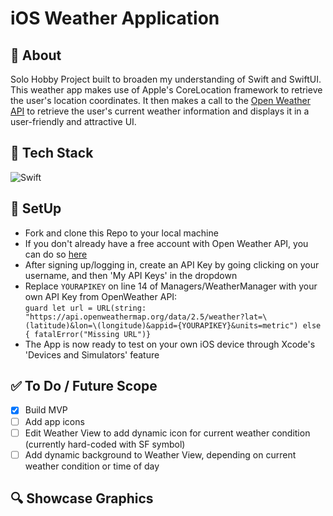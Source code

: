 # iOS Weather Application

## 💬 About 
Solo Hobby Project built to broaden my understanding of Swift and SwiftUI. This weather app makes use of Apple's CoreLocation framework to retrieve the user's location coordinates. It then makes a call to the [Open Weather API](https://openweathermap.org/) to retrieve the user's current weather information and displays it in a user-friendly and attractive UI.

## 🚀 Tech Stack 
![Swift](https://img.shields.io/badge/swift-F54A2A?style=for-the-badge&logo=swift&logoColor=white)

## 📲 SetUp 
- Fork and clone this Repo to your local machine
- If you don't already have a free account with Open Weather API, you can do so [here](https://home.openweathermap.org/users/sign_up)
- After signing up/logging in, create an API Key by going clicking on your username, and then 'My API Keys' in the dropdown
- Replace `YOURAPIKEY` on line 14 of Managers/WeatherManager with your own API Key from OpenWeather API: <br>
`guard let url = URL(string: "https://api.openweathermap.org/data/2.5/weather?lat=\(latitude)&lon=\(longitude)&appid={YOURAPIKEY}&units=metric") else { fatalError("Missing URL")}`
- The App is now ready to test on your own iOS device through Xcode's 'Devices and Simulators' feature

## ✅ To Do / Future Scope

- [x] Build MVP 
- [ ] Add app icons
- [ ] Edit Weather View to add dynamic icon for current weather condition (currently hard-coded with SF symbol)
- [ ] Add dynamic background to Weather View, depending on current weather condition or time of day

## 🔍 Showcase Graphics


